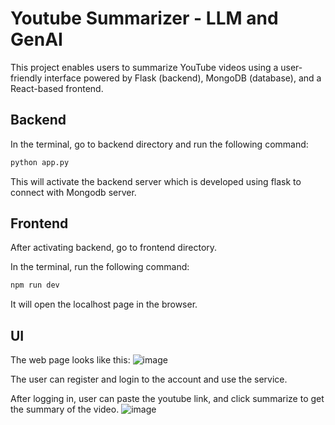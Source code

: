 # Youtube Summarizer - LLM and GenAI

This project enables users to summarize YouTube videos using a user-friendly interface powered by Flask (backend), MongoDB (database), and a React-based frontend.

## Backend

In the terminal, go to backend directory and run the following command:
```bash
python app.py
```

This will activate the backend server which is developed using flask to connect with Mongodb server.

## Frontend

After activating backend, go to frontend directory.

In the terminal, run the following command:
```bash
npm run dev
```

It will open the localhost page in the browser.

## UI

The web page looks like this:
![image](https://github.com/user-attachments/assets/73bc652b-b525-4ec1-aa2b-a3a6f8e8f2b3)

The user can register and login to the account and use the service.

After logging in, user can paste the youtube link, and click summarize to get the summary of the video.
![image](https://github.com/user-attachments/assets/f87eae8b-11b7-41b8-8c78-98d9c4aa8530)

